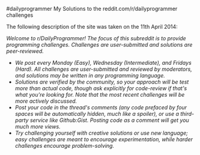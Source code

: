 #dailyprogrammer
My Solutions to the reddit.com/r/dailyprogrammer challenges

The following description of the site was taken on the 11th April 2014:

*Welcome to r/DailyProgrammer! The focus of this subreddit is to provide programming challenges. Challenges are user-submitted and solutions are peer-reviewed.*
- *We post every Monday (Easy), Wednesday (Intermediate), and Fridays (Hard). All challenges are user-submitted and reviewed by moderators, and solutions may be written in any programming language.*
- *Solutions are verified by the community, so your approach will be test more than actual code, though ask explicitly for code-review if that's what you're looking for. Note that the most recent challenges will be more actively discussed.*
- *Post your code in the thread's comments (any code prefaced by four spaces will be automatically hidden, much like a spoiler), or use a third-party service like Github:Gist. Posting code as a comment will get you much more views.*
- *Try challenging yourself with creative solutions or use new language; easy challenges are meant to encourage experimentation, while harder challenges encourage problem-solving.*
